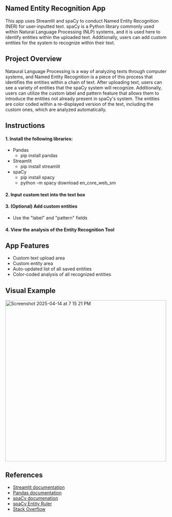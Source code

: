 ## Named Entity Recognition App
This app uses Streamlit and spaCy to conduct Named Entity Recognition (NER) for user-inputted text. spaCy is a Python library commonly used within Natural Language Processing (NLP) systems, and it is used here to identify entities within the uploaded text. Additionally, users can add custom entities for the system to recognize within their text.

## Project Overview
Nataural Language Processing is a way of analyzing texts through computer systems, and Named Entity Recognition is a piece of this process that identifies the entities within a chain of text. After uploading text, users can see a variety of entities that the spaCy system will recognize. Additionally, users can utilize the custom label and pattern feature that allows them to introduce the entities not already present in spaCy's system. The entities are color coded within a re-displayed version of the text, including the custom ones, which are analyzed automatically.

## Instructions
#### 1. Install the following libraries:
- Pandas
  - pip install pandas
- Streamlit
  - pip install streamlit
- spaCy
  - pip install spacy
  - python -m spacy download en_core_web_sm
#### 2. Input custom text into the text box
#### 3. (Optional) Add custom entities
- Use the "label" and "pattern" fields
#### 4. View the analysis of the Entity Recognition Tool

## App Features
- Custom text upload area
- Custom entity area
- Auto-updated list of all saved entities
- Color-coded analysis of all recognized entities

## Visual Example
<img width="502" alt="Screenshot 2025-04-14 at 7 15 21 PM" src="https://github.com/user-attachments/assets/7d22c56a-45d0-4532-b3d0-39c61ef62617" />

## References
- [Streamlit documentation](https://docs.streamlit.io/)
- [Pandas documentation](https://pandas.pydata.org/docs/)
- [spaCy documenation](https://spacy.io/usage)
- [spaCy Entity Ruler](https://spacy.io/api/entityruler)
- [Stack Overflow](https://stackoverflow.com/questions)
